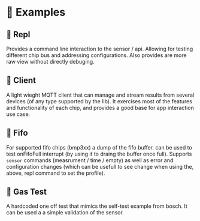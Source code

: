 
# :triangular_ruler: Examples


## :flashlight: Repl
Provides a command line interaction to the sensor / api.  Allowing for testing different chip bus and addressing configurations.
Also provides are more raw view without directly debuging.

## :satellite: Client
A light wieght MQTT client that can manage and stream results from several devices (of any type supported by the lib).
It exercises most of the features and functionality of each chip, and provides a good base for app interaction use case.

## :loudspeaker: Fifo
For supported fifo chips (bmp3xx) a dump of the fifo buffer. can be used to test onFifoFull interrupt (by using it to draing the buffer once full).
Supports `sensor` commands (measrument / time / empty) as well as error and configuration changes (which can be usefull to see change when using the, above, repl command to set the profile).

## :electric_plug: Gas Test
A hardcoded one off test that mimics the self-test example from bosch.
It can be used a a simple validation of the sensor.
